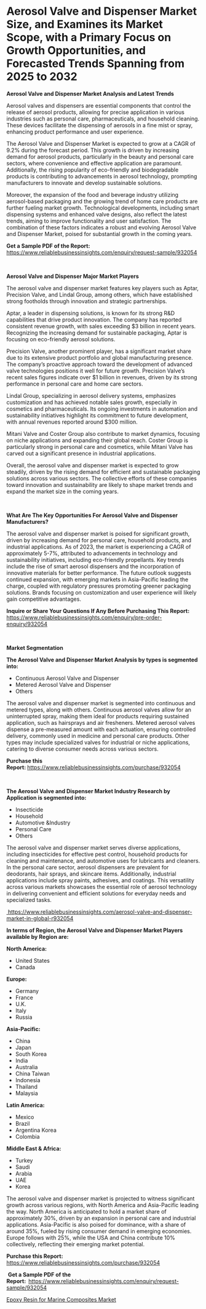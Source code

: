 <p><h1>Aerosol Valve and Dispenser Market Size, and Examines its Market Scope, with a Primary Focus on Growth Opportunities, and Forecasted Trends Spanning from 2025 to 2032</h1></p><p><strong>Aerosol Valve and Dispenser Market Analysis and Latest Trends</strong></p>
<p><p>Aerosol valves and dispensers are essential components that control the release of aerosol products, allowing for precise application in various industries such as personal care, pharmaceuticals, and household cleaning. These devices facilitate the dispensing of aerosols in a fine mist or spray, enhancing product performance and user experience. </p><p>The Aerosol Valve and Dispenser Market is expected to grow at a CAGR of 9.2% during the forecast period. This growth is driven by increasing demand for aerosol products, particularly in the beauty and personal care sectors, where convenience and effective application are paramount. Additionally, the rising popularity of eco-friendly and biodegradable products is contributing to advancements in aerosol technology, prompting manufacturers to innovate and develop sustainable solutions.</p><p>Moreover, the expansion of the food and beverage industry utilizing aerosol-based packaging and the growing trend of home care products are further fueling market growth. Technological developments, including smart dispensing systems and enhanced valve designs, also reflect the latest trends, aiming to improve functionality and user satisfaction. The combination of these factors indicates a robust and evolving Aerosol Valve and Dispenser Market, poised for substantial growth in the coming years.</p></p>
<p><strong>Get a Sample PDF of the Report:&nbsp;</strong> <a href="https://www.reliablebusinessinsights.com/enquiry/request-sample/932054?utm_campaign=2276&utm_medium=2&utm_source=Github&utm_content=ia&utm_term=21032025&utm_id=aerosol-valve-and-dispenser">https://www.reliablebusinessinsights.com/enquiry/request-sample/932054</a></p>
<p>&nbsp;</p>
<p><strong>Aerosol Valve and Dispenser Major Market Players</strong></p>
<p><p>The aerosol valve and dispenser market features key players such as Aptar, Precision Valve, and Lindal Group, among others, which have established strong footholds through innovation and strategic partnerships. </p><p>Aptar, a leader in dispensing solutions, is known for its strong R&D capabilities that drive product innovation. The company has reported consistent revenue growth, with sales exceeding $3 billion in recent years. Recognizing the increasing demand for sustainable packaging, Aptar is focusing on eco-friendly aerosol solutions.</p><p>Precision Valve, another prominent player, has a significant market share due to its extensive product portfolio and global manufacturing presence. The company’s proactive approach toward the development of advanced valve technologies positions it well for future growth. Precision Valve’s recent sales figures indicate over $1 billion in revenues, driven by its strong performance in personal care and home care sectors.</p><p>Lindal Group, specializing in aerosol delivery systems, emphasizes customization and has achieved notable sales growth, especially in cosmetics and pharmaceuticals. Its ongoing investments in automation and sustainability initiatives highlight its commitment to future development, with annual revenues reported around $300 million.</p><p>Mitani Valve and Coster Group also contribute to market dynamics, focusing on niche applications and expanding their global reach. Coster Group is particularly strong in personal care and cosmetics, while Mitani Valve has carved out a significant presence in industrial applications.</p><p>Overall, the aerosol valve and dispenser market is expected to grow steadily, driven by the rising demand for efficient and sustainable packaging solutions across various sectors. The collective efforts of these companies toward innovation and sustainability are likely to shape market trends and expand the market size in the coming years.</p></p>
<p>&nbsp;</p>
<p><strong>What Are The Key Opportunities For Aerosol Valve and Dispenser Manufacturers?</strong></p>
<p><p>The aerosol valve and dispenser market is poised for significant growth, driven by increasing demand for personal care, household products, and industrial applications. As of 2023, the market is experiencing a CAGR of approximately 5-7%, attributed to advancements in technology and sustainability initiatives, including eco-friendly propellants. Key trends include the rise of smart aerosol dispensers and the incorporation of innovative materials for better performance. The future outlook suggests continued expansion, with emerging markets in Asia-Pacific leading the charge, coupled with regulatory pressures promoting greener packaging solutions. Brands focusing on customization and user experience will likely gain competitive advantages.</p></p>
<p><strong>Inquire or Share Your Questions If Any Before Purchasing This Report:</strong> <a href="https://www.reliablebusinessinsights.com/enquiry/pre-order-enquiry/932054?utm_campaign=2276&utm_medium=2&utm_source=Github&utm_content=ia&utm_term=21032025&utm_id=aerosol-valve-and-dispenser">https://www.reliablebusinessinsights.com/enquiry/pre-order-enquiry/932054</a></p>
<p>&nbsp;</p>
<p><strong>Market Segmentation</strong></p>
<p><strong>The Aerosol Valve and Dispenser Market Analysis by types is segmented into:</strong></p>
<p><ul><li>Continuous Aerosol Valve and Dispenser</li><li>Metered Aerosol Valve and Dispenser</li><li>Others</li></ul></p>
<p><p>The aerosol valve and dispenser market is segmented into continuous and metered types, along with others. Continuous aerosol valves allow for an uninterrupted spray, making them ideal for products requiring sustained application, such as hairsprays and air fresheners. Metered aerosol valves dispense a pre-measured amount with each actuation, ensuring controlled delivery, commonly used in medicine and personal care products. Other types may include specialized valves for industrial or niche applications, catering to diverse consumer needs across various sectors.</p></p>
<p><strong>Purchase this Report:&nbsp;</strong><a href="https://www.reliablebusinessinsights.com/purchase/932054?utm_campaign=2276&utm_medium=2&utm_source=Github&utm_content=ia&utm_term=21032025&utm_id=aerosol-valve-and-dispenser">https://www.reliablebusinessinsights.com/purchase/932054</a></p>
<p>&nbsp;</p>
<p><strong>The Aerosol Valve and Dispenser Market Industry Research by Application is segmented into:</strong></p>
<p><ul><li>Insecticide</li><li>Household</li><li>Automotive &Industry</li><li>Personal Care</li><li>Others</li></ul></p>
<p><p>The aerosol valve and dispenser market serves diverse applications, including insecticides for effective pest control, household products for cleaning and maintenance, and automotive uses for lubricants and cleaners. In the personal care sector, aerosol dispensers are prevalent for deodorants, hair sprays, and skincare items. Additionally, industrial applications include spray paints, adhesives, and coatings. This versatility across various markets showcases the essential role of aerosol technology in delivering convenient and efficient solutions for everyday needs and specialized tasks.</p></p>
<p><a href="https://www.reliablebusinessinsights.com/aerosol-valve-and-dispenser-market-in-global-r932054?utm_campaign=2276&utm_medium=2&utm_source=Github&utm_content=ia&utm_term=21032025&utm_id=aerosol-valve-and-dispenser">&nbsp;https://www.reliablebusinessinsights.com/aerosol-valve-and-dispenser-market-in-global-r932054</a></p>
<p><strong>In terms of Region, the Aerosol Valve and Dispenser Market Players available by Region are:</strong></p>
<p>
    <p> <strong> North America: </strong>
        <ul>
            <li>United States</li>
            <li>Canada</li>
        </ul>
        </p> 
    <p> <strong> Europe: </strong>
        <ul>
            <li>Germany</li>
            <li>France</li>
            <li>U.K.</li>
            <li>Italy</li>
            <li>Russia</li>
        </ul>
        </p> 
    <p> <strong> Asia-Pacific: </strong>
        <ul>
            <li>China</li>
            <li>Japan</li>
            <li>South Korea</li>
            <li>India</li>
            <li>Australia</li>
            <li>China Taiwan</li>
            <li>Indonesia</li>
            <li>Thailand</li>
            <li>Malaysia</li>
        </ul>
        </p> 
    <p> <strong> Latin America: </strong>
        <ul>
            <li>Mexico</li>
            <li>Brazil</li>
            <li>Argentina Korea</li>
            <li>Colombia</li>
        </ul>
        </p> 
    <p> <strong> Middle East & Africa: </strong>
        <ul>
            <li>Turkey</li>
            <li>Saudi</li>
            <li>Arabia</li>
            <li>UAE</li>
            <li>Korea</li>
        </ul>
    </p>
    </p>
<p><p>The aerosol valve and dispenser market is projected to witness significant growth across various regions, with North America and Asia-Pacific leading the way. North America is anticipated to hold a market share of approximately 30%, driven by an expansion in personal care and industrial applications. Asia-Pacific is also poised for dominance, with a share of around 35%, fueled by rising consumer demand in emerging economies. Europe follows with 25%, while the USA and China contribute 10% collectively, reflecting their emerging market potential.</p></p>
<p><strong>Purchase this Report: </strong><a href="https://www.reliablebusinessinsights.com/purchase/932054?utm_campaign=2276&utm_medium=2&utm_source=Github&utm_content=ia&utm_term=21032025&utm_id=aerosol-valve-and-dispenser">https://www.reliablebusinessinsights.com/purchase/932054</a></p>
<p>&nbsp;<strong>Get a Sample PDF of the Report:&nbsp;&nbsp;</strong><a href="https://www.reliablebusinessinsights.com/enquiry/request-sample/932054?utm_campaign=2276&utm_medium=2&utm_source=Github&utm_content=ia&utm_term=21032025&utm_id=aerosol-valve-and-dispenser">https://www.reliablebusinessinsights.com/enquiry/request-sample/932054</a></p>
<p><strong></strong></p>
<p><p><a href="https://github.com/dmitriyvo6rog/Market-Research-Report-List-1/blob/main/epoxy-resin-for-marine-composites-market.md?utm_campaign=2276&utm_medium=2&utm_source=Github&utm_content=ia&utm_term=21032025&utm_id=aerosol-valve-and-dispenser">Epoxy Resin for Marine Composites Market</a></p></p>